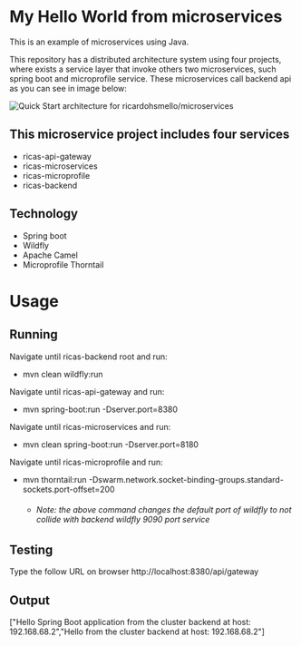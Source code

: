 # My Hello World from microservices

This is an example of microservices using Java. 

This repository has a distributed architecture system using four projects, where exists a service layer that invoke others two microservices, such spring boot and microprofile service. These microservices call backend api as you can see in image below:

![Quick Start architecture for ricardohsmello/microservices](https://imagizer.imageshack.com/img923/7379/JwX5Le.png)

## This microservice project includes four services
- ricas-api-gateway
- ricas-microservices
- ricas-microprofile
- ricas-backend

## Technology
- Spring boot
- Wildfly
- Apache Camel
- Microprofile Thorntail

# Usage
## Running
Navigate until ricas-backend root and run:
- mvn clean wildfly:run

Navigate until ricas-api-gateway and run:
- mvn spring-boot:run -Dserver.port=8380
  
Navigate until ricas-microservices and run:  
- mvn clean spring-boot:run -Dserver.port=8180

Navigate until ricas-microprofile and run: 
- mvn thorntail:run -Dswarm.network.socket-binding-groups.standard-sockets.port-offset=200
  - ###### Note: the above command changes the default port of wildfly to not collide with backend wildfly 9090 port service 


## Testing
Type the follow URL on browser
http://localhost:8380/api/gateway

## Output
["Hello Spring Boot application from the cluster backend at host: 192.168.68.2","Hello from the cluster backend at host: 192.168.68.2"]
